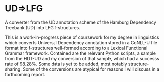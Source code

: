 # UD=>LFG
A converter from the UD annotation scheme of the Hamburg Dependency Treebank (UD) into LFG f-structures.

This is a work-in-progress piece of coursework for my degree in linguistics which converts Universal Dependency annotation stored in a CoNLL-U file format into f-structures well-formed according to a Lexical Functional Grammar framework. Contained are the relevant Python scripts, a sample from the HDT-UD and my conversion of that sample, which had a successs rate of 98.28%. Some data is yet to be added, most notably structure-sharing. Some of the conversions are atypical for reasons I will discuss in a forthcoming report.